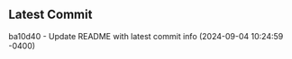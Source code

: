 
## Latest Commit
ba10d40 - Update README with latest commit info (2024-09-04 10:24:59 -0400) <Yunxi-Zhou>
